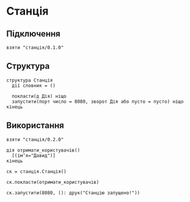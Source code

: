 # Станція

## Підключення

```мавка
взяти "станція/0.1.0"
```

## Структура

```мавка
структура Станція
  дії словник = ()
  
  покласти(д Дія) ніщо
  запустити(порт число = 8080, зворот Дія або пусто = пусто) ніщо
кінець
```

## Використання

```мавка
взяти "станція/0.2.0"

дія отримати_користувачів()
  [(імʼя="Давид")]
кінець

ск = станція.Станція()

ск.покласти(отримати_користувачів)

ск.запустити(8080, (): друк("Станцію запущено!"))
```
